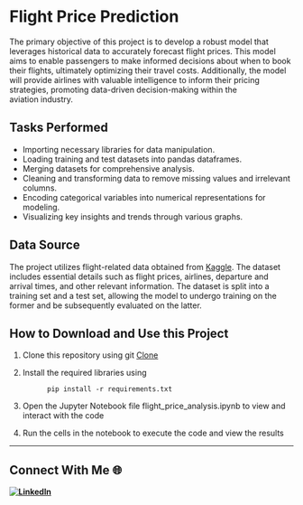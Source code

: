 # Flight Price Prediction

The primary objective of this project is to develop a robust model that leverages historical data to accurately forecast flight prices. This model aims to enable passengers to make informed decisions about when to book their flights, ultimately optimizing their travel costs. Additionally, the model will provide airlines with valuable intelligence to inform their pricing strategies, promoting data-driven decision-making within the aviation industry.

## Tasks Performed

- Importing necessary libraries for data manipulation.
- Loading training and test datasets into pandas dataframes.
- Merging datasets for comprehensive analysis.
- Cleaning and transforming data to remove missing values and irrelevant columns.
- Encoding categorical variables into numerical representations for modeling.
- Visualizing key insights and trends through various graphs.

## Data Source

The project utilizes flight-related data obtained from [Kaggle](). The dataset includes essential details such as flight prices, airlines, departure and arrival times, and other relevant information. The dataset is split into a training set and a test set, allowing the model to undergo training on the former and be subsequently evaluated on the latter.


## How to Download and Use this Project

1. Clone this repository using git [Clone](https://github.com/Vetrivel07/Flight-Price-Prediction.git)
2. Install the required libraries using
   
   ``` shell
         pip install -r requirements.txt
   ```
3. Open the Jupyter Notebook file flight_price_analysis.ipynb to view and interact with the code
4. Run the cells in the notebook to execute the code and view the results

---

## Connect With Me 🌐

**[![LinkedIn](https://img.shields.io/badge/LinkedIn-Vetrivel%20Maheswaran-blue?logo=linkedin)](https://www.linkedin.com/in/vetrivel-maheswaran/)**
